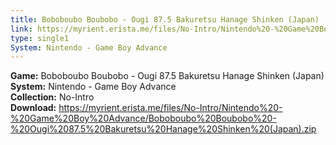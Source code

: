 ```yaml
---
title: Boboboubo Boubobo - Ougi 87.5 Bakuretsu Hanage Shinken (Japan)
link: https://myrient.erista.me/files/No-Intro/Nintendo%20-%20Game%20Boy%20Advance/Boboboubo%20Boubobo%20-%20Ougi%2087.5%20Bakuretsu%20Hanage%20Shinken%20(Japan).zip
type: single1
System: Nintendo - Game Boy Advance
---
```

<b>Game:</b> Boboboubo Boubobo - Ougi 87.5 Bakuretsu Hanage Shinken (Japan)<br>
<b>System:</b> Nintendo - Game Boy Advance<br>
<b>Collection:</b> No-Intro<br>
<b>Download:</b> https://myrient.erista.me/files/No-Intro/Nintendo%20-%20Game%20Boy%20Advance/Boboboubo%20Boubobo%20-%20Ougi%2087.5%20Bakuretsu%20Hanage%20Shinken%20(Japan).zip